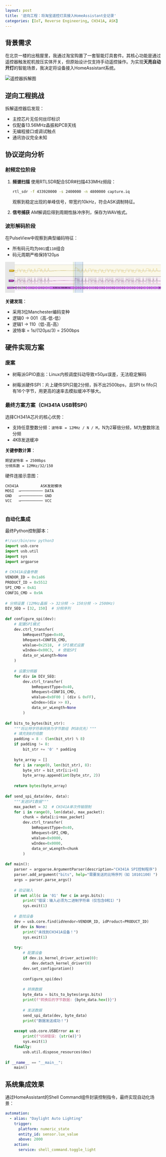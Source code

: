 ```yaml
---
layout: post
title: '逆向工程：将淘宝遥控灯具接入HomeAssistant全记录'
categories: [IoT, Reverse Engineering, CH341A, ASK]
---
```


## 背景需求
在北京一楼的出租屋里，我通过淘宝购置了一套智能灯具套件。其核心功能是通过遥控器触发舵机按压实体开关，但原始设计仅支持手动遥控操作。为实现**天亮自动开灯**的智能场景，我决定将设备接入HomeAssistant系统。

![遥控器拆解图](https://via.placeholder.com/600x400?text=PCB+with+MCU+and+Antenna)

## 逆向工程挑战
拆解遥控器后发现：
- 主控芯片无任何丝印标识
- 仅配备13.56MHz晶振和PCB天线
- 无编程接口或调试触点
- 通讯协议完全未知

## 协议逆向分析

### 射频定位阶段
1. **频谱扫描**
   使用RTLSDR配合SDR#扫描433MHz频段：
   ```bash
   rtl_sdr -f 433920000 -s 2400000 -n 4800000 capture.iq
   ```
   观察到稳定出现的单峰信号，带宽约10kHz，符合ASK调制特征。

2. **信号捕获**
   AM解调后得到周期性脉冲序列，保存为WAV格式。

### 波形解码阶段
在PulseView中观察到典型编码特征：
- 所有码元均为`001`或`110`组合
- 码元周期严格保持120μs

![信号波形示意图](/assets/images/2024-05-20-light-remote/waveform.png)

**关键发现**：
- 采用3位Manchester编码变种
- 逻辑0 → 001（高-低-低）
- 逻辑1 → 110（低-高-高）
- 波特率 = 1s/(120μs/3) = 2500bps

## 硬件实现方案

### 废案

- 树莓派GPIO直出：Linux内核调度抖动导致±50μs误差，无法稳定解码

- 树莓派硬件SPI：片上硬件SPI只能2分频，拆不出2500bps，且SPI tx fifo只有16个字节，用更高的速率去模拟缓冲不够大。

### 最终方案方案（CH341A USB转SPI）
选择CH341A芯片的核心优势：
- 支持任意整数分频：`波特率 = 12MHz / N / M`，N为2幂倍分频，M为整数除法分频
- 4KB发送缓冲

**关键参数计算**：
```
期望波特率 = 2500bps
分频系数 = 12MHz/32/150
```
硬件连接示意图：
```
CH341A          ASK发射模块
MOSI  →────────── DATA
GND   →────────── GND
VCC   →────────── VCC
        
```

### 自动化集成
最终Python控制脚本：
```python
#!/usr/bin/env python3
import usb.core
import usb.util
import sys
import argparse

# CH341A设备参数
VENDOR_ID = 0x1a86
PRODUCT_ID = 0x5512
SPI_CMD = 0xA1
CONFIG_CMD = 0x9A

# 分频设置 (12MHz晶振 -> 32分频 -> 150分频 -> 2500Hz)
DIV_SEQ = [32, 150]  # 分频序列

def configure_spi(dev):
    # 配置SPI模式
    dev.ctrl_transfer(
        bmRequestType=0x40,
        bRequest=CONFIG_CMD,
        wValue=0x2518,  # SPI模式设置
        wIndex=0x00C3,  # 使能SPI
        data_or_wLength=None
    )

    # 设置分频器
    for div in DIV_SEQ:
        dev.ctrl_transfer(
            bmRequestType=0x40,
            bRequest=CONFIG_CMD,
            wValue=0x0F00 | (div & 0xFF),
            wIndex=(div >> 8),
            data_or_wLength=None
        )

def bits_to_bytes(bit_str):
    """将比特字符串转换为字节数组（MSB优先）"""
    # 填充到8的倍数
    padding = 8 - (len(bit_str) % 8)
    if padding != 8:
        bit_str += '0' * padding
    
    byte_array = []
    for i in range(0, len(bit_str), 8):
        byte_str = bit_str[i:i+8]
        byte_array.append(int(byte_str, 2))
    
    return bytes(byte_array)

def send_spi_data(dev, data):
    """发送SPI数据"""
    max_packet = 32  # CH341A单次传输限制
    for i in range(0, len(data), max_packet):
        chunk = data[i:i+max_packet]
        dev.ctrl_transfer(
            bmRequestType=0x40,
            bRequest=SPI_CMD,
            wValue=0x0000,
            wIndex=0x0000,
            data_or_wLength=chunk
        )

def main():
    parser = argparse.ArgumentParser(description="CH341A SPI控制程序")
    parser.add_argument("bits", help="需要发送的比特序列（如 10101100）")
    args = parser.parse_args()

    # 验证输入
    if not all(c in '01' for c in args.bits):
        print("错误：输入必须为二进制字符串（仅包含0和1）")
        sys.exit(1)

    # 查找设备
    dev = usb.core.find(idVendor=VENDOR_ID, idProduct=PRODUCT_ID)
    if dev is None:
        print("未找到CH341A设备！")
        sys.exit(1)

    try:
        # 配置设备
        if dev.is_kernel_driver_active(0):
            dev.detach_kernel_driver(0)
        dev.set_configuration()
        
        configure_spi(dev)
        
        # 转换数据
        byte_data = bits_to_bytes(args.bits)
        print(f"转换后的字节数据: {byte_data.hex()}")
        
        # 发送数据
        send_spi_data(dev, byte_data)
        print("数据发送成功！")

    except usb.core.USBError as e:
        print(f"USB错误: {str(e)}")
        sys.exit(1)
    finally:
        usb.util.dispose_resources(dev)

if __name__ == "__main__":
    main()
```

## 系统集成效果
通过HomeAssistant的Shell Command组件封装控制指令，最终实现自动化场景：
```yaml
automation:
  - alias: "Daylight Auto Lighting"
    trigger:
      platform: numeric_state
      entity_id: sensor.lux_value
      above: 2000
    action:
      service: shell_command.toggle_light
```
